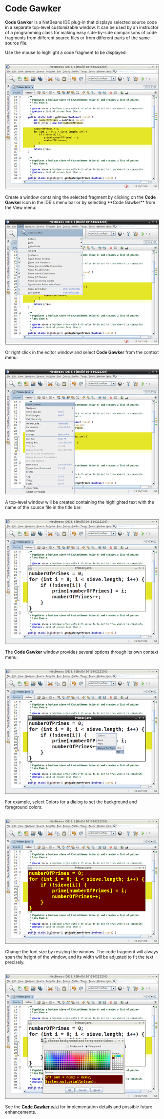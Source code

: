 # Code Gawker

**Code Gawker** is a NetBeans IDE plug-in that displays selected source code in a separate top-level customizable window. It can be used by an instructor of a programming class for making easy side-by-side comparisons of code fragments from different source files or from different parts of the same source file. 

Use the mouse to highlight a code fragment to be displayed:

&nbsp; &nbsp; &nbsp; &nbsp; &nbsp; &nbsp; ![Image of Highlighted Source Code](screenshots/highlight.png)

<p>
Create a window containing the selected fragment by clicking on the <strong>Code Gawker</strong> icon in the IDE's menu bar or by selecting **Code Gawker** from the View menu:
</p>

&nbsp; &nbsp; &nbsp; &nbsp; &nbsp; &nbsp; ![Image of Selecting Code Gawker](screenshots/menu.png)

Or right click in the editor window and select **Code Gawker** from the context menu:

&nbsp; &nbsp; &nbsp; &nbsp; &nbsp; &nbsp; ![Image of Selecting Code Gawker](screenshots/menu2.png)

A top-level window will be created containing the highlighted text with the name of the source file in the title bar:

&nbsp; &nbsp; &nbsp; &nbsp; &nbsp; &nbsp; ![Image of Code Gawker Window](screenshots/window.png)

The **Code Gawker** window provides several options through its own context menu:

&nbsp; &nbsp; &nbsp; &nbsp; &nbsp; &nbsp; ![Image of Code Gawker Options](screenshots/alwaysontop.png)

For example, select Colors for a dialog to set the background and foreground colors:

&nbsp; &nbsp; &nbsp; &nbsp; &nbsp; &nbsp; ![Image of Color Dialog](screenshots/colors2.png)

Change the font size by resizing the window. The code fragment will always span the height of the window, and its width will be adjusted to fit the text precisely. 

&nbsp; &nbsp; &nbsp; &nbsp; &nbsp; &nbsp; ![Image of Resized Window](screenshots/colors.png)

See the <a href="https://github.com/dcoles-bloomu/code-gawker/wiki">**Code Gawker** wiki</a> for implementation details and possible future enhancements.











